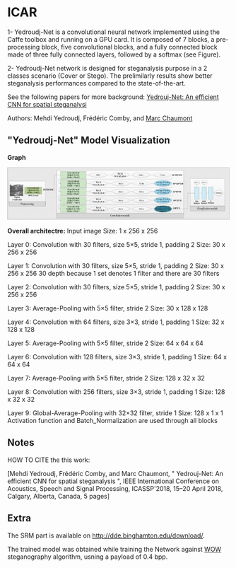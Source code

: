

# ICAR
1- Yedroudj-Net is a convolutional neural network implemented using the Caffe toolbox and running on a GPU card.
It is composed of 7 blocks, a pre-processing block, five convolutional blocks, and a fully connected block made
of three fully connected layers, followed by a softmax (see Figure).

2- Yedroudj-Net network is designed for steganalysis purpose in a 2 classes scenario (Cover or Stego). 
The prelimilarly results show better steganalysis performances compared to the state-of-the-art.

See the following papers for more background:
[ Yedrouj-Net: An efficient CNN for spatial steganalysi](https://arxiv.org/pdf/1803.00407.pdf) 

Authors: Mehdi Yedroudj, Frédéric Comby, and [Marc Chaumont](http://www.lirmm.fr/~chaumont/)

## "Yedroudj-Net" Model Visualization

**Graph**

![Graph Visualization](files/img/Yedroudj-Net-Scheme.png)

**Overall architectre:**
Input image
Size: 1 x 256 x 256

Layer 0: Convolution with 30 filters, size 5×5, stride 1, padding 2
Size: 30 x 256 x 256

Layer 1: Convolution with 30 filters, size 5×5, stride 1, padding 2
Size: 30 x 256 x 256
30 depth because 1 set denotes 1 filter and there are 30 filters

Layer 2: Convolution with 30 filters, size 5×5, stride 1, padding 2
Size: 30 x 256 x 256

Layer 3: Average-Pooling with 5×5 filter, stride 2
Size: 30 x 128 x 128

Layer 4: Convolution with 64 filters, size 3×3, stride 1, padding 1
Size: 32 x 128 x 128

Layer 5: Average-Pooling with 5×5 filter, stride 2
Size: 64 x 64 x 64

Layer 6: Convolution with 128 filters, size 3×3, stride 1, padding 1
Size: 64 x 64 x 64

Layer 7: Average-Pooling with 5×5 filter, stride 2
Size: 128 x 32 x 32

Layer 8: Convolution with 256 filters, size 3×3, stride 1, padding 1
Size: 128 x 32 x 32

Layer 9: Global-Average-Pooling with 32×32 filter, stride 1
Size: 128 x 1 x 1
Activation function and Batch_Normalization are used through all blocks

## Notes
HOW TO CITE the this work:

[Mehdi Yedroudj, Frédéric Comby, and Marc Chaumont, " Yedrouj-Net: An efficient CNN for spatial steganalysis ", IEEE International Conference on Acoustics, 
Speech and Signal Processing, ICASSP'2018, 15–20 April 2018, Calgary, Alberta, Canada, 5 pages]

## Extra
The SRM part is available on http://dde.binghamton.edu/download/.

The trained model was obtained while training the Network against [WOW](http://dde.binghamton.edu/vholub/pdf/WIFS12_Designing_Steganographic_Distortion_Using_Directional_Filters.pdf) steganography algorithm, usning a payload of 0.4 bpp.
